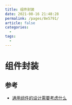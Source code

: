 ```yaml
---
title: 组件封装
date: 2021-08-16 21:48:28
permalink: /pages/8e5791/
article: false
categories:
  - 
tags:
  - 
---
```

# 组件封装



## 参考

- [通用组件的设计需要考虑什么](https://juejin.cn/post/6844903847874265101)